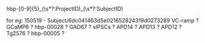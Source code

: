 hbp-[0-9]{5}\_(\s*?:ProjectID)\_(\s*?:SubjectID)

for eg:
150519 - Subject/6dc041463d5e021652824319d0273289
VC-ramp ?
GCaMP6 ?
hbp-00028 ?
GAD67 ?
sIPSCs ?
APD14 ?
APD13 ?
APD12 ?
Tg2576 ?
hbp-00005 ?